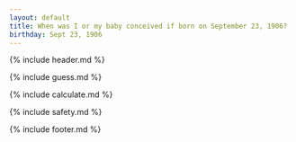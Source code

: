 ```yaml
---
layout: default
title: When was I or my baby conceived if born on September 23, 1906?
birthday: Sept 23, 1906
---
```


{% include header.md %}

{% include guess.md %}

{% include calculate.md %}

{% include safety.md %}

{% include footer.md %}



